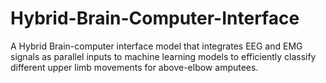 # Hybrid-Brain-Computer-Interface
A Hybrid Brain-computer interface model that integrates EEG and EMG signals as parallel inputs to  machine learning models to efficiently classify different upper limb movements for above-elbow amputees.

